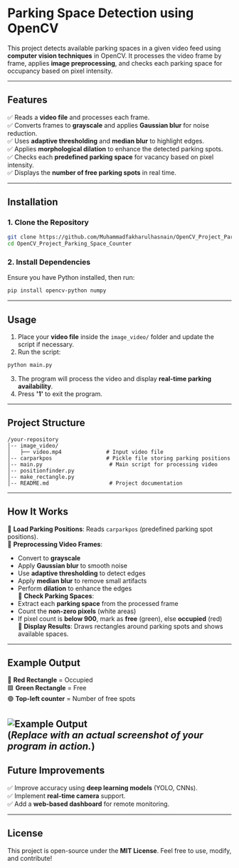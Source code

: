 # **Parking Space Detection using OpenCV**  

This project detects available parking spaces in a given video feed using **computer vision techniques** in OpenCV. It processes the video frame by frame, applies **image preprocessing**, and checks each parking space for occupancy based on pixel intensity.

---

## **Features**  
✅ Reads a **video file** and processes each frame.  
✅ Converts frames to **grayscale** and applies **Gaussian blur** for noise reduction.  
✅ Uses **adaptive thresholding** and **median blur** to highlight edges.  
✅ Applies **morphological dilation** to enhance the detected parking spots.  
✅ Checks each **predefined parking space** for vacancy based on pixel intensity.  
✅ Displays the **number of free parking spots** in real time.  

---

## **Installation**  

### **1. Clone the Repository**
```bash
git clone https://github.com/Muhammadfakharulhasnain/OpenCV_Project_Parking_Space_Counter.git
cd OpenCV_Project_Parking_Space_Counter
```

### **2. Install Dependencies**
Ensure you have Python installed, then run:
```bash
pip install opencv-python numpy
```

---

## **Usage**  
1. Place your **video file** inside the `image_video/` folder and update the script if necessary.  
2. Run the script:
```bash
python main.py
```
3. The program will process the video and display **real-time parking availability**.  
4. Press **'1'** to exit the program.  

---

## **Project Structure**  
```
/your-repository
│-- image_video/
│   ├── video.mp4              # Input video file
│-- carparkpos                 # Pickle file storing parking positions
│-- main.py                     # Main script for processing video
│-- positionfinder.py
│-- make_rectangle.py                   
│-- README.md                   # Project documentation
```

---

## **How It Works**  
🔹 **Load Parking Positions**: Reads `carparkpos` (predefined parking spot positions).  
🔹 **Preprocessing Video Frames**:  
   - Convert to **grayscale**  
   - Apply **Gaussian blur** to smooth noise  
   - Use **adaptive thresholding** to detect edges  
   - Apply **median blur** to remove small artifacts  
   - Perform **dilation** to enhance the edges  
🔹 **Check Parking Spaces**:  
   - Extract each **parking space** from the processed frame  
   - Count the **non-zero pixels** (white areas)  
   - If pixel count is **below 900**, mark as **free** (green), else **occupied** (red)  
🔹 **Display Results**: Draws rectangles around parking spots and shows available spaces.  

---

## **Example Output**  
🚗 **Red Rectangle** = Occupied  
🟩 **Green Rectangle** = Free  
🟢 **Top-left counter** = Number of free spots  

![Example Output](https://via.placeholder.com/500)  
(*Replace with an actual screenshot of your program in action.*)  
---

## **Future Improvements**  
✅ Improve accuracy using **deep learning models** (YOLO, CNNs).  
✅ Implement **real-time camera** support.  
✅ Add a **web-based dashboard** for remote monitoring.  

---

## **License**  
This project is open-source under the **MIT License**. Feel free to use, modify, and contribute! 
